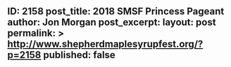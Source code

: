 ---
---
ID: 2158
post_title: 2018 SMSF Princess Pageant
author: Jon Morgan
post_excerpt:
layout: post
permalink: >
  http://www.shepherdmaplesyrupfest.org/?p=2158
published: false
---